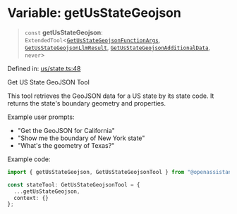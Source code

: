 # Variable: getUsStateGeojson

> `const` **getUsStateGeojson**: `ExtendedTool`\<[`GetUsStateGeojsonFunctionArgs`](../type-aliases/GetUsStateGeojsonFunctionArgs.md), [`GetUsStateGeojsonLlmResult`](../type-aliases/GetUsStateGeojsonLlmResult.md), [`GetUsStateGeojsonAdditionalData`](../type-aliases/GetUsStateGeojsonAdditionalData.md), `never`\>

Defined in: [us/state.ts:48](https://github.com/GeoDaCenter/openassistant/blob/36f516b8229288259590b2d9dab3b10cbfc3cbfd/packages/osm/src/us/state.ts#L48)

Get US State GeoJSON Tool

This tool retrieves the GeoJSON data for a US state by its state code.
It returns the state's boundary geometry and properties.

Example user prompts:
- "Get the GeoJSON for California"
- "Show me the boundary of New York state"
- "What's the geometry of Texas?"

Example code:
```typescript
import { getUsStateGeojson, GetUsStateGeojsonTool } from "@openassistant/osm";

const stateTool: GetUsStateGeojsonTool = {
  ...getUsStateGeojson,
  context: {}
};
```
